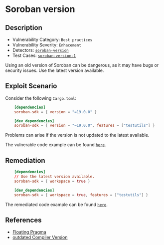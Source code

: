 # Soroban version

## Description

- Vulnerability Category: `Best practices`
- Vulnerability Severity: `Enhacement`
- Detectors: [`soroban-version`](https://github.com/CoinFabrik/scout-soroban/tree/main/detectors/soroban-version)
- Test Cases: [`soroban-version-1`](https://github.com/CoinFabrik/scout-soroban/tree/main/test-cases/soroban-version/soroban-version-1)

Using an old version of Soroban can be dangerous, as it may have bugs or security issues. Use the latest version available.

## Exploit Scenario

Consider the following `Cargo.toml`:

```toml
    [dependencies]
    soroban-sdk = { version = "=19.0.0" }

    [dev_dependencies]
    soroban-sdk = { version = "=19.0.0", features = ["testutils"] }
```

Problems can arise if the version is not updated to the latest available.

The vulnerable code example can be found [`here`](https://github.com/CoinFabrik/scout-soroban/tree/main/test-cases/soroban-version/soroban-version-1/vulnerable-example).

## Remediation

```toml
    [dependencies]
    // Use the latest version available.
    soroban-sdk = { workspace = true }

    [dev_dependencies]
    soroban-sdk = { workspace = true, features = ["testutils"] }
```

The remediated code example can be found [`here`](https://github.com/CoinFabrik/scout-soroban/tree/main/test-cases/soroban-version/soroban-version-1/remediated-example).

## References

- [Floating Pragma](https://swcregistry.io/docs/SWC-103/)
- [outdated Compiler Version](https://swcregistry.io/docs/SWC-102/)